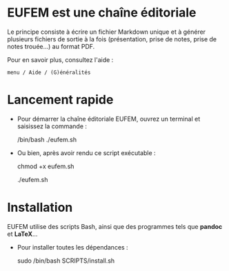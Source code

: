 # EUFEM est une chaîne éditoriale

Le principe consiste à écrire un fichier Markdown unique et à générer 
plusieurs fichiers de sortie à la fois (présentation, prise de notes, 
prise de notes trouée...) au format PDF.

Pour en savoir plus, consultez l'aide : 

	menu / Aide / (G)énéralités 

# Lancement rapide

+ Pour démarrer la chaîne éditoriale EUFEM, ouvrez un terminal et 
saisissez la commande :

	/bin/bash ./eufem.sh

+ Ou bien, après avoir rendu ce script exécutable :

	chmod +x eufem.sh
	
	./eufem.sh	

# Installation

EUFEM utilise des scripts Bash, ainsi que des programmes tels que 
**pandoc** et **LaTeX**...

+ Pour installer toutes les dépendances :

	sudo /bin/bash SCRIPTS/install.sh
